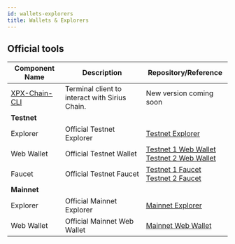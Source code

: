 ```yaml
---
id: wallets-explorers
title: Wallets & Explorers
---
```

## Official tools

**Component Name** |	**Description** |	**Repository/Reference** 
----------------|-------------------|---------------------------
[XPX-Chain-CLI](client/overview.md) |	Terminal client to interact with Sirius Chain. 	| New version coming soon
**Testnet** | | |
Explorer|Official Testnet Explorer|[Testnet Explorer](http://bctestnetexplorer.xpxsirius.io)
Web Wallet|Official Testnet Wallet |[Testnet 1 Web Wallet](https://testnet1-wallet.xpxsirius.io/) <br /> [Testnet 2 Web Wallet](https://bctestnetwallet.xpxsirius.io)
Faucet|Official Testnet Faucet|[Testnet 1 Faucet](https://bctestnetfaucet.xpxsirius.io) <br /> [Testnet 2 Faucet](https://bctestnet2faucet.xpxsirius.io)
**Mainnet** | | |
Explorer| Official Mainnet Explorer | [Mainnet Explorer](https://explorer.xpxsirius.io/#/) 
Web Wallet|Official Mainnet Web Wallet|[Mainnet Web Wallet](https://web-wallet.xpxsirius.io)

